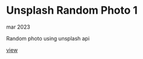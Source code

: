 # Unsplash Random Photo 1

mar 2023

Random photo using unsplash api

[view](https://massimo-cassandro.github.io/area-test/2023-03-unsplash-random-photo-1/index.html)
